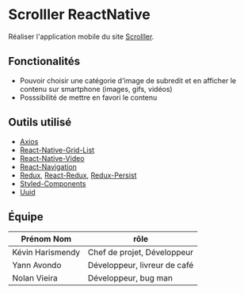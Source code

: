 # Scrolller ReactNative

Réaliser l'application mobile du site [Scrolller](https://scrolller.com/).

## Fonctionalités

- Pouvoir choisir une catégorie d'image de subredit et en afficher le contenu sur smartphone  (images, gifs, vidéos)
- Posssibilité de mettre en favori le contenu

## Outils utilisé
  
- [Axios](https://github.com/axios/axios)
- [React-Native-Grid-List](https://github.com/gusgard/react-native-grid-list#readme)
- [React-Native-Video](https://github.com/react-native-community/react-native-video#readme)
- [React-Navigation](https://github.com/react-navigation/react-navigation#readme)
- [Redux](https://redux.js.org/), [React-Redux](https://github.com/reduxjs/react-redux), [Redux-Persist](https://github.com/rt2zz/redux-persist#readme)
- [Styled-Components](https://www.styled-components.com/)
- [Uuid](https://github.com/kelektiv/node-uuid#readme)

## Équipe

Prénom Nom | rôle
-----------|-----
Kévin Harismendy | Chef de projet, Développeur
Yann Avondo | Développeur, livreur de café
Nolan Vieira | Développeur, bug man